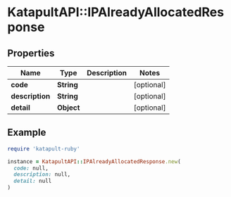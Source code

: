 # KatapultAPI::IPAlreadyAllocatedResponse

## Properties

| Name | Type | Description | Notes |
| ---- | ---- | ----------- | ----- |
| **code** | **String** |  | [optional] |
| **description** | **String** |  | [optional] |
| **detail** | **Object** |  | [optional] |

## Example

```ruby
require 'katapult-ruby'

instance = KatapultAPI::IPAlreadyAllocatedResponse.new(
  code: null,
  description: null,
  detail: null
)
```

